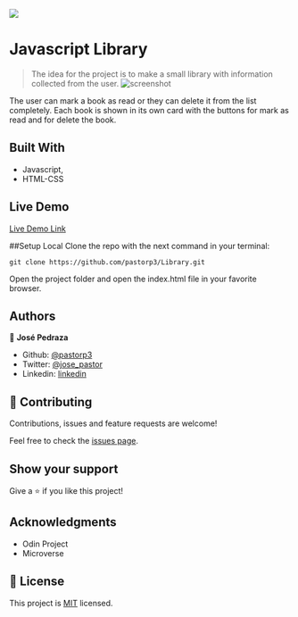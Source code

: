 
![](https://img.shields.io/badge/Microverse-blueviolet)

# Javascript Library

> The idea for the project is to make a small library with information collected from the user.
![screenshot](https://cdn0.iconfinder.com/data/icons/education-and-learning-10/64/Books-512.png)

The user can mark a book as read or they can delete it from the list completely. Each book is shown in its own card with the buttons for mark as read and for delete the book.

## Built With

- Javascript,
- HTML-CSS

## Live Demo

[Live Demo Link](https://raw.githack.com/pastorp3/Library/feature/index.html)

##Setup Local
Clone the repo with the next command in your terminal:

```
git clone https://github.com/pastorp3/Library.git
```

Open the project folder and open the index.html file in your favorite browser.
## Authors

👤 **José Pedraza**

- Github: [@pastorp3](https://github.com/pastorp3)
- Twitter: [@jose_pastor](https://twitter.com/jose_pastorp3 )
- Linkedin: [linkedin](https://www.linkedin.com/in/jos%C3%A9-pedraza-acevedo-ab700a1a9/)


## 🤝 Contributing

Contributions, issues and feature requests are welcome!

Feel free to check the [issues page](issues/).

## Show your support

Give a ⭐️ if you like this project!

## Acknowledgments

- Odin Project
- Microverse

## 📝 License

This project is [MIT](https://opensource.org/licenses/MIT) licensed.
